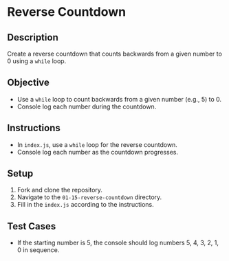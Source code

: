 # Reverse Countdown

## Description
Create a reverse countdown that counts backwards from a given number to 0 using a `while` loop.

## Objective
- Use a `while` loop to count backwards from a given number (e.g., 5) to 0.
- Console log each number during the countdown.

## Instructions
- In `index.js`, use a `while` loop for the reverse countdown.
- Console log each number as the countdown progresses.

## Setup
1. Fork and clone the repository.
2. Navigate to the `01-15-reverse-countdown` directory.
3. Fill in the `index.js` according to the instructions.

## Test Cases
- If the starting number is 5, the console should log numbers 5, 4, 3, 2, 1, 0 in sequence.
